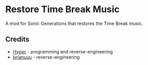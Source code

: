 # Restore Time Break Music
A mod for Sonic Generations that restores the Time Break music.

## Credits
- [Hyper](https://github.com/HyperBE32) - programming and reverse-engineering
- [brianuuu](https://github.com/brianuuu) - reverse-engineering